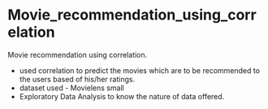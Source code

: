 # Movie_recommendation_using_correlation
Movie recommendation using correlation.

- used correlation to predict the movies which are to be recommended to the users based of his/her ratings.
- dataset used - Movielens small
- Exploratory Data Analysis to know the nature of data offered. 

